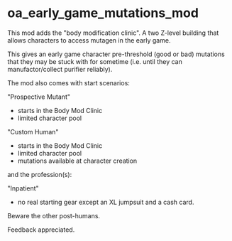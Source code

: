 # oa_early_game_mutations_mod

This mod adds the "body modification clinic". A two Z-level building that allows characters to access mutagen in the early game.

This gives an early game character pre-threshold (good or bad) mutations that they may be stuck with for sometime (i.e. until they can manufactor/collect purifier reliably).

The mod also comes with start scenarios:

"Prospective Mutant"
- starts in the Body Mod Clinic
- limited character pool

"Custom Human"
- starts in the Body Mod Clinic
- limited character pool
- mutations available at character creation

and the profession(s): 

"Inpatient"
- no real starting gear except an XL jumpsuit and a cash card.


Beware the other post-humans.

Feedback appreciated.